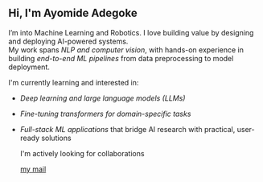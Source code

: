## Hi, I'm Ayomide Adegoke

I’m into Machine Learning and Robotics. I love building value by designing and deploying AI-powered systems.  
My work spans *NLP and computer vision*, with hands-on experience in building *end-to-end ML pipelines* from data preprocessing to model deployment.  

I'm currently learning and interested in:
- *Deep learning and large language models (LLMs)*  
- *Fine-tuning transformers for domain-specific tasks*  
- *Full-stack ML applications* that bridge AI research with practical, user-ready solutions

  I'm actively looking for collaborations

  
  [my mail](mailto:aadegoke100@gmail.com)



